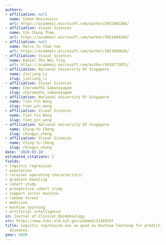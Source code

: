 ```yaml
---
authors:
- affiliation: null
  name: Simon Nusinovici
  url: https://academic.microsoft.com/author/2932902366/
- affiliation: Visual Sciences
  name: Yih Chung Tham
  url: https://academic.microsoft.com/author/3011404249/
- affiliation: null
  name: Marco Yu Chak Yan
  url: https://academic.microsoft.com/author/3011880826/
- affiliation: Visual Sciences
  name: Daniel Shu Wei Ting
  url: https://academic.microsoft.com/author/3010773075/
- affiliation: National University Of Singapore
  name: Jialiang Li
  slug: jialiang_li
- affiliation: Visual Sciences
  name: Charumathi Sabanayagam
  slug: charumathi_sabanayagam
- affiliation: National University Of Singapore
  name: Tien Yin Wong
  slug: tien_yin_wong
- affiliation: Visual Sciences
  name: Tien Yin Wong
  slug: tien_yin_wong
- affiliation: National University Of Singapore
  name: Ching-Yu Cheng
  slug: chingyu_cheng
- affiliation: Visual Sciences
  name: Ching-Yu Cheng
  slug: chingyu_cheng
date: '2020-03-10'
estimated_citations: 2
fields:
- logistic regression
- population
- receiver operating characteristic
- gradient boosting
- cohort study
- prospective cohort study
- support vector machine
- random forest
- medicine
- machine learning
- artificial intelligence
in: Journal of Clinical Epidemiology
src: https://www.ncbi.nlm.nih.gov/pubmed/32169597
title: Logistic regression was as good as machine learning for predicting major chronic
  diseases.
year: 2020
---
```

